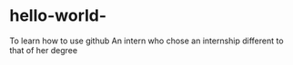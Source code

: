 # hello-world-
To learn how to use github
An intern who chose an internship different to that of her degree
